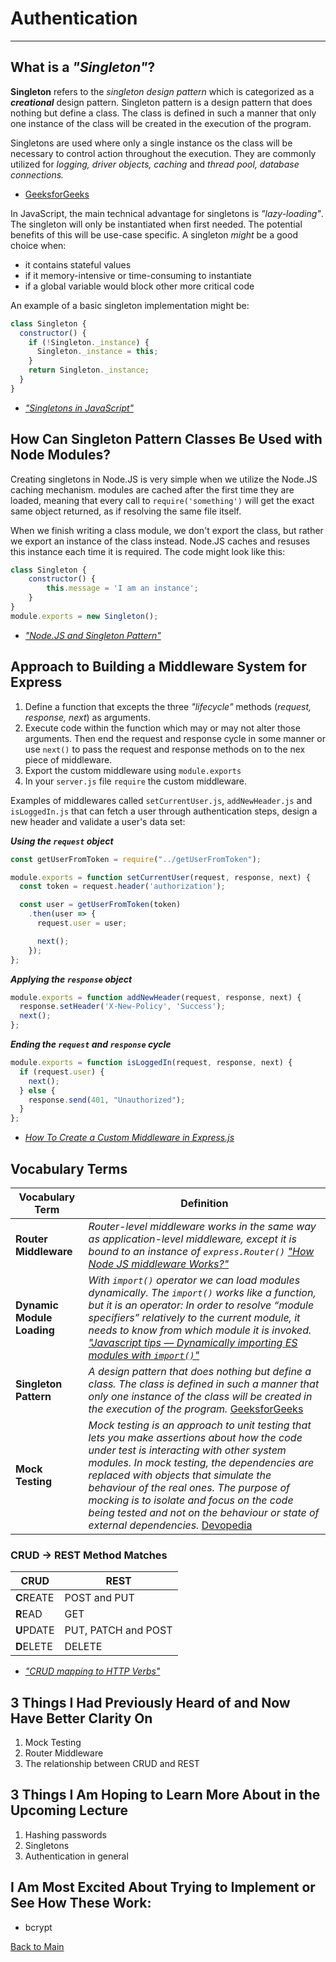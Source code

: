 # Authentication
---

## What is a *"Singleton"*?

**Singleton** refers to the *singleton design pattern* which is categorized as a ***creational*** design pattern. Singleton pattern is a design pattern that does nothing but define a class. The class is defined in such a manner that only one instance of the class will be created in the execution of the program.

Singletons are used where only a single instance os the class will be necessary to control action throughout the execution. They are commonly utilized for *logging, driver objects, caching* and *thread pool, database connections.*

- [GeeksforGeeks](https://www.geeksforgeeks.org/singleton-design-pattern-introduction/)

In JavaScript, the main technical advantage for singletons is *"lazy-loading"*. The singleton will only be instantiated when first needed. The potential benefits of this will be use-case specific. A singleton *might* be a good choice when:
  - it contains stateful values
  - if it memory-intensive or time-consuming to instantiate
  - if a global variable would block other more critical code

An example of a basic singleton implementation might be:

```JavaScript
class Singleton {
  constructor() {
    if (!Singleton._instance) {
      Singleton._instance = this;
    }
    return Singleton._instance;
  }
}
```

- [*"Singletons in JavaScript"*](https://medium.com/@bretcameron/singletons-in-javascript-59655927b7d7)

## How Can Singleton Pattern Classes Be Used with Node Modules?

Creating singletons in Node.JS is very simple when we utilize the Node.JS caching mechanism. modules are cached after the first time they are loaded, meaning that every call to `require('something')` will get the exact same object returned, as if resolving the same file itself.

When we finish writing a class module, we don't export the class, but rather we export an instance of the class instead. Node.JS caches and resuses this instance each time it is required. The code might look like this:

```Javascript
class Singleton {
    constructor() {
        this.message = 'I am an instance';
    }
}
module.exports = new Singleton();
```

- [*"Node.JS and Singleton Pattern"*](https://medium.com/swlh/node-js-and-singleton-pattern-7b08d11c726a)

## Approach to Building a Middleware System for Express

1. Define a function that excepts the three *"lifecycle"* methods (*request, response, next*) as arguments.
1. Execute code within the function which may or may not alter those arguments. Then end the request and response cycle in some manner or use `next()` to pass the request and response methods on to the nex piece of middleware.
1. Export the custom middleware using `module.exports`
1. In your `server.js` file `require` the custom middleware.

Examples of middlewares called `setCurrentUser.js`, `addNewHeader.js` and `isLoggedIn.js` that can fetch a user through authentication steps, design a new header and validate a user's data set:

***Using the `request` object***

```Javascript
const getUserFromToken = require("../getUserFromToken");

module.exports = function setCurrentUser(request, response, next) {
  const token = request.header('authorization');

  const user = getUserFromToken(token)
    .then(user => {
      request.user = user;

      next();
    });
};
```

***Applying the `response` object***

```JavaScript
module.exports = function addNewHeader(request, response, next) {
  response.setHeader('X-New-Policy', 'Success');
  next();
};
```

***Ending the `request` and `response` cycle***

```JavaScript
module.exports = function isLoggedIn(request, response, next) {
  if (request.user) {
    next();
  } else {
    response.send(401, "Unauthorized");
  }
};
```

- [*How To Create a Custom Middleware in Express.js*](https://www.digitalocean.com/community/tutorials/nodejs-creating-your-own-express-middleware)

## Vocabulary Terms
| **Vocabulary Term** | **Definition** |
| --- | --- |
| **Router Middleware** | *Router-level middleware works in the same way as application-level middleware, except it is bound to an instance of `express.Router()`* [*"How Node JS middleware Works?"*](https://medium.com/@selvaganesh93/how-node-js-middleware-works-d8e02a936113#) |
| **Dynamic Module Loading** | *With `import()` operator we can load modules dynamically. The `import()` works like a function, but it is an operator: In order to resolve “module specifiers” relatively to the current module, it needs to know from which module it is invoked.* [*"Javascript tips — Dynamically importing ES modules with `import()`"*](https://medium.com/@leonardobrunolima/javascript-tips-dynamically-importing-es-modules-with-import-f0093dbba8e1) |
| **Singleton Pattern** | *A design pattern that does nothing but define a class. The class is defined in such a manner that only one instance of the class will be created in the execution of the program.* [GeeksforGeeks](https://www.geeksforgeeks.org/singleton-design-pattern-introduction/) |
| **Mock Testing** | *Mock testing is an approach to unit testing that lets you make assertions about how the code under test is interacting with other system modules. In mock testing, the dependencies are replaced with objects that simulate the behaviour of the real ones. The purpose of mocking is to isolate and focus on the code being tested and not on the behaviour or state of external dependencies.* [Devopedia](https://devopedia.org/mock-testing) |


### CRUD -> REST Method Matches

| **CRUD** | **REST** |
| --- | --- |
| **C**REATE | POST and PUT |
| **R**EAD | GET |
| **U**PDATE | PUT, PATCH and POST |
| **D**ELETE | DELETE |

- [*"CRUD mapping to HTTP Verbs"*](https://medium.com/@ritika.atal.work/crud-mapping-to-http-verbs-354a3c0009f5)

## 3 Things I Had Previously Heard of and Now Have Better Clarity On

1. Mock Testing
1. Router Middleware
1. The relationship between CRUD and REST

## 3 Things I Am Hoping to Learn More About in the Upcoming Lecture

1. Hashing passwords
1. Singletons
1. Authentication in general

## I Am Most Excited About Trying to Implement or See How These Work:

- bcrypt


[Back to Main](../README.md)